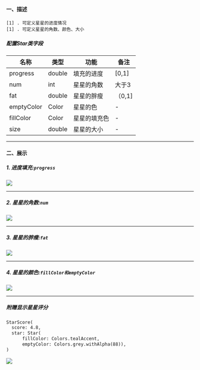 
####  一、描述



```
[1] . 可定义星星的进度情况
[1] . 可定义星星的角数、颜色、大小
```

##### 配置Star类字段

 名称 | 类型 | 功能 | 备注
---|--- |--- |---
progress | double | 填充的进度 | [0,1] 
num | int | 星星的角数 | 大于3
fat | double | 星星的胖瘦 | （0,1]
emptyColor | Color | 星星的色 | -
fillColor | Color | 星星的填充色 | -
size | double | 星星的大小 | -


---

#### 二、展示

##### 1. 进度填充:`progress`

![](https://user-gold-cdn.xitu.io/2020/2/22/1706c5b188628693?w=770&h=130&f=png&s=26715)


---

##### 2. 星星的角数:`num`

![](https://user-gold-cdn.xitu.io/2020/2/22/1706c64f3b7a5cbb?w=772&h=120&f=png&s=38641)

---

##### 3. 星星的胖瘦:`fat`

![](https://user-gold-cdn.xitu.io/2020/2/22/1706c66d2cb2beaf?w=772&h=110&f=png&s=29341)


---

##### 4. 星星的颜色:`fillColor和emptyColor`

![](https://user-gold-cdn.xitu.io/2020/2/22/1706c6da364a8d3b?w=630&h=122&f=png&s=24053)


---

##### 附赠显示星星评分

```y
StarScore(
  score: 4.8,
  star: Star(
      fillColor: Colors.tealAccent,
      emptyColor: Colors.grey.withAlpha(88)),
)
```


![](https://user-gold-cdn.xitu.io/2020/2/22/1706c7a34645c3ca?w=618&h=216&f=png&s=39905)